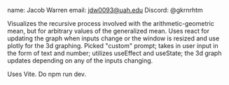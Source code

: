 name: Jacob Warren
email: jdw0093@uah.edu
Discord: @gkrnrhtm

Visualizes the recursive process involved with the arithmetic-geometric mean, but for arbitrary values of the generalized mean. Uses react for updating the graph when inputs change or the window is resized and use plotly for the 3d graphing. Picked "custom" prompt; takes in user input in the form of text and number; utilizes useEffect and useState; the 3d graph updates depending on any of the inputs changing.

Uses Vite. Do npm run dev.